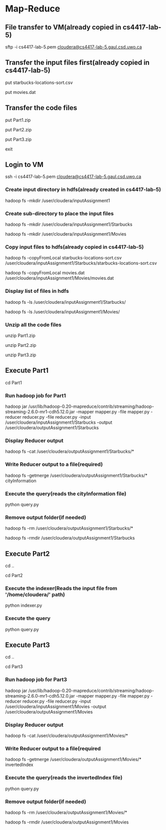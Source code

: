 # Map-Reduce

## File transfer to VM(already copied in cs4417-lab-5)

sftp -i cs4417-lab-5.pem cloudera@cs4417-lab-5.gaul.csd.uwo.ca


## Transfer the input files first(already copied in cs4417-lab-5)

put starbucks-locations-sort.csv

put movies.dat


## Transfer the code files

put Part1.zip

put Part2.zip

put Part3.zip

exit


## Login to VM

ssh -i cs4417-lab-5.pem cloudera@cs4417-lab-5.gaul.csd.uwo.ca


### Create input directory in hdfs(already created in cs4417-lab-5)

hadoop fs -mkdir /user/cloudera/inputAssignment1


### Create sub-directory to place the input files

hadoop fs -mkdir /user/cloudera/inputAssignment1/Starbucks

hadoop fs -mkdir /user/cloudera/inputAssignment1/Movies


### Copy input files to hdfs(already copied in cs4417-lab-5)

hadoop fs -copyFromLocal starbucks-locations-sort.csv /user/cloudera/inputAssignment1/Starbucks/starbucks-locations-sort.csv

hadoop fs -copyFromLocal movies.dat /user/cloudera/inputAssignment1/Movies/movies.dat


### Display list of files in hdfs

hadoop fs -ls /user/cloudera/inputAssignment1/Starbucks/

hadoop fs -ls /user/cloudera/inputAssignment1/Movies/


### Unzip all the code files

unzip Part1.zip

unzip Part2.zip

unzip Part3.zip


## Execute Part1

cd Part1

### Run hadoop job for Part1

hadoop jar /usr/lib/hadoop-0.20-mapreduce/contrib/streaming/hadoop-streaming-2.6.0-mr1-cdh5.12.0.jar -mapper mapper.py -file mapper.py -reducer reducer.py -file reducer.py -input /user/cloudera/inputAssignment1/Starbucks -output /user/cloudera/outputAssignment1/Starbucks

### Display Reducer output

hadoop fs -cat /user/cloudera/outputAssignment1/Starbucks/*

### Write Reducer output to a file(required)

hadoop fs -getmerge /user/cloudera/outputAssignment1/Starbucks/* cityInformation

### Execute the query(reads the cityInformation file)

python query.py

### Remove output folder(if needed)

hadoop fs -rm /user/cloudera/outputAssignment1/Starbucks/*

hadoop fs -rmdir /user/cloudera/outputAssignment1/Starbucks


## Execute Part2

cd ..

cd Part2


### Execute the indexer(Reads the input file from '/home/cloudera/' path)

python indexer.py


### Execute the query

python query.py


## Execute Part3

cd ..

cd Part3


### Run hadoop job for Part3

hadoop jar /usr/lib/hadoop-0.20-mapreduce/contrib/streaming/hadoop-streaming-2.6.0-mr1-cdh5.12.0.jar -mapper mapper.py -file mapper.py -reducer reducer.py -file reducer.py -input /user/cloudera/inputAssignment1/Movies -output /user/cloudera/outputAssignment1/Movies


### Display Reducer output

hadoop fs -cat /user/cloudera/outputAssignment1/Movies/*


### Write Reducer output to a file(required


hadoop fs -getmerge /user/cloudera/outputAssignment1/Movies/* invertedIndex

### Execute the query(reads the invertedIndex file)
python query.py


### Remove output folder(if needed)

hadoop fs -rm /user/cloudera/outputAssignment1/Movies/*

hadoop fs -rmdir /user/cloudera/outputAssignment1/Movies
